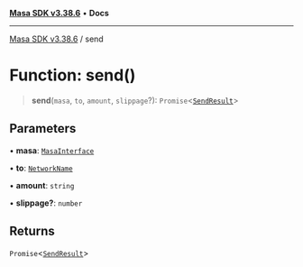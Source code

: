 [**Masa SDK v3.38.6**](../README.md) • **Docs**

***

[Masa SDK v3.38.6](../globals.md) / send

# Function: send()

> **send**(`masa`, `to`, `amount`, `slippage`?): `Promise`\<[`SendResult`](../interfaces/SendResult.md)\>

## Parameters

• **masa**: [`MasaInterface`](../interfaces/MasaInterface.md)

• **to**: [`NetworkName`](../type-aliases/NetworkName.md)

• **amount**: `string`

• **slippage?**: `number`

## Returns

`Promise`\<[`SendResult`](../interfaces/SendResult.md)\>
